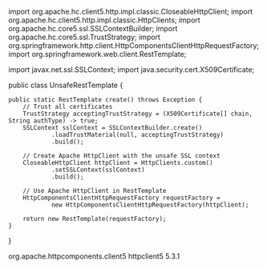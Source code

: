 import org.apache.hc.client5.http.impl.classic.CloseableHttpClient;
import org.apache.hc.client5.http.impl.classic.HttpClients;
import org.apache.hc.core5.ssl.SSLContextBuilder;
import org.apache.hc.core5.ssl.TrustStrategy;
import org.springframework.http.client.HttpComponentsClientHttpRequestFactory;
import org.springframework.web.client.RestTemplate;

import javax.net.ssl.SSLContext;
import java.security.cert.X509Certificate;

public class UnsafeRestTemplate {

    public static RestTemplate create() throws Exception {
        // Trust all certificates
        TrustStrategy acceptingTrustStrategy = (X509Certificate[] chain, String authType) -> true;
        SSLContext sslContext = SSLContextBuilder.create()
                .loadTrustMaterial(null, acceptingTrustStrategy)
                .build();

        // Create Apache HttpClient with the unsafe SSL context
        CloseableHttpClient httpClient = HttpClients.custom()
                .setSSLContext(sslContext)
                .build();

        // Use Apache HttpClient in RestTemplate
        HttpComponentsClientHttpRequestFactory requestFactory =
                new HttpComponentsClientHttpRequestFactory(httpClient);

        return new RestTemplate(requestFactory);
    }
}


<dependency>
  <groupId>org.apache.httpcomponents.client5</groupId>
  <artifactId>httpclient5</artifactId>
  <version>5.3.1</version> <!-- or latest -->
</dependency>
